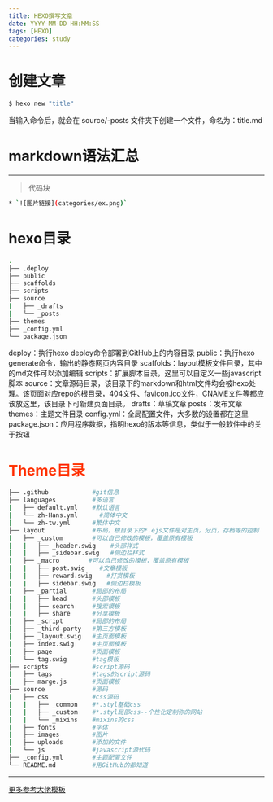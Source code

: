 ```yaml
---
title: HEXO撰写文章
date: YYYY-MM-DD HH:MM:SS
tags: [HEXO]
categories: study
---
```

# 创建文章
``` bash
$ hexo new "title"
```
当输入命令后，就会在 source/-posts 文件夹下创建一个文件，命名为：title.md
# markdown语法汇总
---
> 代码块
``` bash
* `![图片链接](categories/ex.png)`
```
# hexo目录
``` bash
.
├── .deploy
├── public
├── scaffolds
├── scripts
├── source
|   ├── _drafts
|   └── _posts
├── themes
├── _config.yml
└── package.json
```
deploy：执行hexo deploy命令部署到GitHub上的内容目录
public：执行hexo generate命令，输出的静态网页内容目录
scaffolds：layout模板文件目录，其中的md文件可以添加编辑
scripts：扩展脚本目录，这里可以自定义一些javascript脚本
source：文章源码目录，该目录下的markdown和html文件均会被hexo处理。该页面对应repo的根目录，404文件、favicon.ico文件，CNAME文件等都应该放这里，该目录下可新建页面目录。
drafts：草稿文章
posts：发布文章
themes：主题文件目录
config.yml：全局配置文件，大多数的设置都在这里
package.json：应用程序数据，指明hexo的版本等信息，类似于一般软件中的关于按钮

# <font color="#FF3300">Theme目录</font>
``` bash
├── .github            #git信息
├── languages          #多语言
|   ├── default.yml    #默认语言
|   └── zh-Hans.yml      #简体中文
|   └── zh-tw.yml      #繁体中文
├── layout             #布局，根目录下的*.ejs文件是对主页，分页，存档等的控制
|   ├── _custom        #可以自己修改的模板，覆盖原有模板
|   |   ├── _header.swig    #头部样式
|   |   ├── _sidebar.swig   #侧边栏样式
|   ├── _macro        #可以自己修改的模板，覆盖原有模板
|   |   ├── post.swig    #文章模板
|   |   ├── reward.swig    #打赏模板
|   |   ├── sidebar.swig   #侧边栏模板
|   ├── _partial       #局部的布局
|   |   ├── head       #头部模板
|   |   ├── search     #搜索模板
|   |   ├── share      #分享模板
|   ├── _script        #局部的布局
|   ├── _third-party   #第三方模板
|   ├── _layout.swig   #主页面模板
|   ├── index.swig     #主页面模板
|   ├── page           #页面模板
|   └── tag.swig       #tag模板
├── scripts            #script源码
|   ├── tags           #tags的script源码
|   ├── marge.js       #页面模板
├── source             #源码
|   ├── css            #css源码
|   |   ├── _common    #*.styl基础css
|   |   ├── _custom    #*.styl局部css--个性化定制你的网站
|   |   └── _mixins    #mixins的css
|   ├── fonts          #字体
|   ├── images         #图片
|   ├── uploads        #添加的文件
|   └── js             #javascript源代码
├── _config.yml        #主题配置文件
└── README.md          #用GitHub的都知道
```

***
[更多参考大佬模板](http://silencejql.coding.me/categories/Hexo/)
